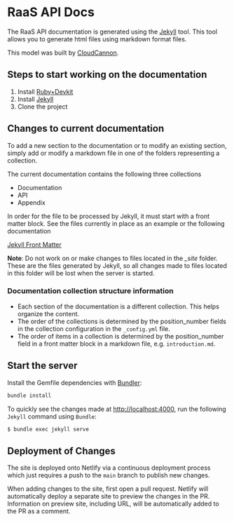 # RaaS API Docs

The RaaS API documentation is generated using the [Jekyll](https://jekyllrb.com/) tool. This tool allows you to generate html files using markdown format files.

This model was built by [CloudCannon](http://cloudcannon.com/).

## Steps to start working on the documentation

  1. Install [Ruby+Devkit](https://rubyinstaller.org/downloads/)
  2. Install [Jekyll](https://jekyllrb.com/)
  3. Clone the project

## Changes to current documentation

To add a new section to the documentation or to modify an existing section, simply add or modify a markdown file in one of the folders representing a collection.

The current documentation contains the following three collections 
* Documentation
* API
* Appendix

In order for the file to be processed by Jekyll, it must start with a front matter block. See the files currently in place as an example or the following documentation

[Jekyll Front Matter](https://jekyllrb.com/docs/front-matter/)

**Note**: Do not work on or make changes to files located in the *_site* folder. These are the files generated by Jekyll, so all changes made to files located in this folder will be lost when the server is started. 

### Documentation collection structure information

* Each section of the documentation is a different collection. This helps organize the content.
* The order of the collections is determined by the position_number fields in the collection configuration in the `_config.yml` file.
* The order of items in a collection is determined by the position_number field in a front matter block in a markdown file, e.g. `introduction.md`.

## Start the server

Install the Gemfile dependencies with [Bundler](http://bundler.io/):

~~~bash
bundle install
~~~

To quickly see the changes made at [http://localhost:4000](http://localhost:4000.com), run the following `Jekyll` command using `Bundle`:

~~~bash
$ bundle exec jekyll serve
~~~

## Deployment of Changes

The site is deployed onto Netlify via a continuous deployment process which just requires a push to the `main` branch to publish new changes.

When adding changes to the site, first open a pull request. Netlify will automatically deploy a separate site to preview the changes in the PR. Information on preview site, including URL, will be automatically added to the PR as a comment.
